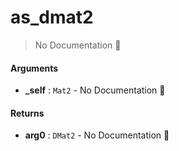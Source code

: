 # as\_dmat2

> No Documentation 🚧

#### Arguments

- **\_self** : `Mat2` \- No Documentation 🚧

#### Returns

- **arg0** : `DMat2` \- No Documentation 🚧